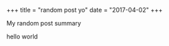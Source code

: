 +++
title = "random post yo"
date = "2017-04-02"
+++

My random post summary

<!--more-->

hello world
